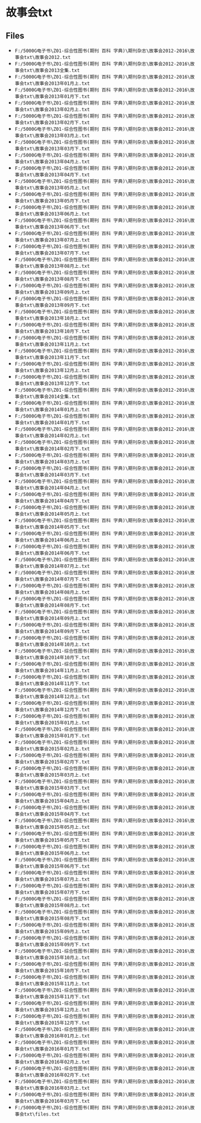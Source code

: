 # 故事会txt

## Files

- `F:/5000G电子书\Z01-综合性图书(期刊 百科 字典)\期刊杂志\故事会2012-2016\故事会txt\故事会2012.txt`
- `F:/5000G电子书\Z01-综合性图书(期刊 百科 字典)\期刊杂志\故事会2012-2016\故事会txt\故事会2013全集.txt`
- `F:/5000G电子书\Z01-综合性图书(期刊 百科 字典)\期刊杂志\故事会2012-2016\故事会txt\故事会2013年01月上.txt`
- `F:/5000G电子书\Z01-综合性图书(期刊 百科 字典)\期刊杂志\故事会2012-2016\故事会txt\故事会2013年01月下.txt`
- `F:/5000G电子书\Z01-综合性图书(期刊 百科 字典)\期刊杂志\故事会2012-2016\故事会txt\故事会2013年02月上.txt`
- `F:/5000G电子书\Z01-综合性图书(期刊 百科 字典)\期刊杂志\故事会2012-2016\故事会txt\故事会2013年02月下.txt`
- `F:/5000G电子书\Z01-综合性图书(期刊 百科 字典)\期刊杂志\故事会2012-2016\故事会txt\故事会2013年03月上.txt`
- `F:/5000G电子书\Z01-综合性图书(期刊 百科 字典)\期刊杂志\故事会2012-2016\故事会txt\故事会2013年03月下.txt`
- `F:/5000G电子书\Z01-综合性图书(期刊 百科 字典)\期刊杂志\故事会2012-2016\故事会txt\故事会2013年04月上.txt`
- `F:/5000G电子书\Z01-综合性图书(期刊 百科 字典)\期刊杂志\故事会2012-2016\故事会txt\故事会2013年04月下.txt`
- `F:/5000G电子书\Z01-综合性图书(期刊 百科 字典)\期刊杂志\故事会2012-2016\故事会txt\故事会2013年05月上.txt`
- `F:/5000G电子书\Z01-综合性图书(期刊 百科 字典)\期刊杂志\故事会2012-2016\故事会txt\故事会2013年05月下.txt`
- `F:/5000G电子书\Z01-综合性图书(期刊 百科 字典)\期刊杂志\故事会2012-2016\故事会txt\故事会2013年06月上.txt`
- `F:/5000G电子书\Z01-综合性图书(期刊 百科 字典)\期刊杂志\故事会2012-2016\故事会txt\故事会2013年06月下.txt`
- `F:/5000G电子书\Z01-综合性图书(期刊 百科 字典)\期刊杂志\故事会2012-2016\故事会txt\故事会2013年07月上.txt`
- `F:/5000G电子书\Z01-综合性图书(期刊 百科 字典)\期刊杂志\故事会2012-2016\故事会txt\故事会2013年07月下.txt`
- `F:/5000G电子书\Z01-综合性图书(期刊 百科 字典)\期刊杂志\故事会2012-2016\故事会txt\故事会2013年08月上.txt`
- `F:/5000G电子书\Z01-综合性图书(期刊 百科 字典)\期刊杂志\故事会2012-2016\故事会txt\故事会2013年08月下.txt`
- `F:/5000G电子书\Z01-综合性图书(期刊 百科 字典)\期刊杂志\故事会2012-2016\故事会txt\故事会2013年09月上.txt`
- `F:/5000G电子书\Z01-综合性图书(期刊 百科 字典)\期刊杂志\故事会2012-2016\故事会txt\故事会2013年09月下.txt`
- `F:/5000G电子书\Z01-综合性图书(期刊 百科 字典)\期刊杂志\故事会2012-2016\故事会txt\故事会2013年10月上.txt`
- `F:/5000G电子书\Z01-综合性图书(期刊 百科 字典)\期刊杂志\故事会2012-2016\故事会txt\故事会2013年10月下.txt`
- `F:/5000G电子书\Z01-综合性图书(期刊 百科 字典)\期刊杂志\故事会2012-2016\故事会txt\故事会2013年11月上.txt`
- `F:/5000G电子书\Z01-综合性图书(期刊 百科 字典)\期刊杂志\故事会2012-2016\故事会txt\故事会2013年11月下.txt`
- `F:/5000G电子书\Z01-综合性图书(期刊 百科 字典)\期刊杂志\故事会2012-2016\故事会txt\故事会2013年12月上.txt`
- `F:/5000G电子书\Z01-综合性图书(期刊 百科 字典)\期刊杂志\故事会2012-2016\故事会txt\故事会2013年12月下.txt`
- `F:/5000G电子书\Z01-综合性图书(期刊 百科 字典)\期刊杂志\故事会2012-2016\故事会txt\故事会2014全集.txt`
- `F:/5000G电子书\Z01-综合性图书(期刊 百科 字典)\期刊杂志\故事会2012-2016\故事会txt\故事会2014年01月上.txt`
- `F:/5000G电子书\Z01-综合性图书(期刊 百科 字典)\期刊杂志\故事会2012-2016\故事会txt\故事会2014年01月下.txt`
- `F:/5000G电子书\Z01-综合性图书(期刊 百科 字典)\期刊杂志\故事会2012-2016\故事会txt\故事会2014年02月上.txt`
- `F:/5000G电子书\Z01-综合性图书(期刊 百科 字典)\期刊杂志\故事会2012-2016\故事会txt\故事会2014年02月下.txt`
- `F:/5000G电子书\Z01-综合性图书(期刊 百科 字典)\期刊杂志\故事会2012-2016\故事会txt\故事会2014年03月上.txt`
- `F:/5000G电子书\Z01-综合性图书(期刊 百科 字典)\期刊杂志\故事会2012-2016\故事会txt\故事会2014年03月下.txt`
- `F:/5000G电子书\Z01-综合性图书(期刊 百科 字典)\期刊杂志\故事会2012-2016\故事会txt\故事会2014年04月上.txt`
- `F:/5000G电子书\Z01-综合性图书(期刊 百科 字典)\期刊杂志\故事会2012-2016\故事会txt\故事会2014年04月下.txt`
- `F:/5000G电子书\Z01-综合性图书(期刊 百科 字典)\期刊杂志\故事会2012-2016\故事会txt\故事会2014年05月上.txt`
- `F:/5000G电子书\Z01-综合性图书(期刊 百科 字典)\期刊杂志\故事会2012-2016\故事会txt\故事会2014年05月下.txt`
- `F:/5000G电子书\Z01-综合性图书(期刊 百科 字典)\期刊杂志\故事会2012-2016\故事会txt\故事会2014年06月上.txt`
- `F:/5000G电子书\Z01-综合性图书(期刊 百科 字典)\期刊杂志\故事会2012-2016\故事会txt\故事会2014年06月下.txt`
- `F:/5000G电子书\Z01-综合性图书(期刊 百科 字典)\期刊杂志\故事会2012-2016\故事会txt\故事会2014年07月上.txt`
- `F:/5000G电子书\Z01-综合性图书(期刊 百科 字典)\期刊杂志\故事会2012-2016\故事会txt\故事会2014年07月下.txt`
- `F:/5000G电子书\Z01-综合性图书(期刊 百科 字典)\期刊杂志\故事会2012-2016\故事会txt\故事会2014年08月上.txt`
- `F:/5000G电子书\Z01-综合性图书(期刊 百科 字典)\期刊杂志\故事会2012-2016\故事会txt\故事会2014年08月下.txt`
- `F:/5000G电子书\Z01-综合性图书(期刊 百科 字典)\期刊杂志\故事会2012-2016\故事会txt\故事会2014年09月上.txt`
- `F:/5000G电子书\Z01-综合性图书(期刊 百科 字典)\期刊杂志\故事会2012-2016\故事会txt\故事会2014年09月下.txt`
- `F:/5000G电子书\Z01-综合性图书(期刊 百科 字典)\期刊杂志\故事会2012-2016\故事会txt\故事会2014年10月上.txt`
- `F:/5000G电子书\Z01-综合性图书(期刊 百科 字典)\期刊杂志\故事会2012-2016\故事会txt\故事会2014年10月下.txt`
- `F:/5000G电子书\Z01-综合性图书(期刊 百科 字典)\期刊杂志\故事会2012-2016\故事会txt\故事会2014年11月上.txt`
- `F:/5000G电子书\Z01-综合性图书(期刊 百科 字典)\期刊杂志\故事会2012-2016\故事会txt\故事会2014年11月下.txt`
- `F:/5000G电子书\Z01-综合性图书(期刊 百科 字典)\期刊杂志\故事会2012-2016\故事会txt\故事会2014年12月上.txt`
- `F:/5000G电子书\Z01-综合性图书(期刊 百科 字典)\期刊杂志\故事会2012-2016\故事会txt\故事会2014年12月下.txt`
- `F:/5000G电子书\Z01-综合性图书(期刊 百科 字典)\期刊杂志\故事会2012-2016\故事会txt\故事会2015年01月上.txt`
- `F:/5000G电子书\Z01-综合性图书(期刊 百科 字典)\期刊杂志\故事会2012-2016\故事会txt\故事会2015年01月下.txt`
- `F:/5000G电子书\Z01-综合性图书(期刊 百科 字典)\期刊杂志\故事会2012-2016\故事会txt\故事会2015年02月上.txt`
- `F:/5000G电子书\Z01-综合性图书(期刊 百科 字典)\期刊杂志\故事会2012-2016\故事会txt\故事会2015年02月下.txt`
- `F:/5000G电子书\Z01-综合性图书(期刊 百科 字典)\期刊杂志\故事会2012-2016\故事会txt\故事会2015年03月上.txt`
- `F:/5000G电子书\Z01-综合性图书(期刊 百科 字典)\期刊杂志\故事会2012-2016\故事会txt\故事会2015年03月下.txt`
- `F:/5000G电子书\Z01-综合性图书(期刊 百科 字典)\期刊杂志\故事会2012-2016\故事会txt\故事会2015年04月上.txt`
- `F:/5000G电子书\Z01-综合性图书(期刊 百科 字典)\期刊杂志\故事会2012-2016\故事会txt\故事会2015年04月下.txt`
- `F:/5000G电子书\Z01-综合性图书(期刊 百科 字典)\期刊杂志\故事会2012-2016\故事会txt\故事会2015年05月上.txt`
- `F:/5000G电子书\Z01-综合性图书(期刊 百科 字典)\期刊杂志\故事会2012-2016\故事会txt\故事会2015年05月下.txt`
- `F:/5000G电子书\Z01-综合性图书(期刊 百科 字典)\期刊杂志\故事会2012-2016\故事会txt\故事会2015年06月上.txt`
- `F:/5000G电子书\Z01-综合性图书(期刊 百科 字典)\期刊杂志\故事会2012-2016\故事会txt\故事会2015年06月下.txt`
- `F:/5000G电子书\Z01-综合性图书(期刊 百科 字典)\期刊杂志\故事会2012-2016\故事会txt\故事会2015年07月上.txt`
- `F:/5000G电子书\Z01-综合性图书(期刊 百科 字典)\期刊杂志\故事会2012-2016\故事会txt\故事会2015年07月下.txt`
- `F:/5000G电子书\Z01-综合性图书(期刊 百科 字典)\期刊杂志\故事会2012-2016\故事会txt\故事会2015年08月上.txt`
- `F:/5000G电子书\Z01-综合性图书(期刊 百科 字典)\期刊杂志\故事会2012-2016\故事会txt\故事会2015年08月下.txt`
- `F:/5000G电子书\Z01-综合性图书(期刊 百科 字典)\期刊杂志\故事会2012-2016\故事会txt\故事会2015年09月上.txt`
- `F:/5000G电子书\Z01-综合性图书(期刊 百科 字典)\期刊杂志\故事会2012-2016\故事会txt\故事会2015年09月下.txt`
- `F:/5000G电子书\Z01-综合性图书(期刊 百科 字典)\期刊杂志\故事会2012-2016\故事会txt\故事会2015年10月上.txt`
- `F:/5000G电子书\Z01-综合性图书(期刊 百科 字典)\期刊杂志\故事会2012-2016\故事会txt\故事会2015年10月下.txt`
- `F:/5000G电子书\Z01-综合性图书(期刊 百科 字典)\期刊杂志\故事会2012-2016\故事会txt\故事会2015年11月上.txt`
- `F:/5000G电子书\Z01-综合性图书(期刊 百科 字典)\期刊杂志\故事会2012-2016\故事会txt\故事会2015年11月下.txt`
- `F:/5000G电子书\Z01-综合性图书(期刊 百科 字典)\期刊杂志\故事会2012-2016\故事会txt\故事会2015年12月上.txt`
- `F:/5000G电子书\Z01-综合性图书(期刊 百科 字典)\期刊杂志\故事会2012-2016\故事会txt\故事会2015年12月下.txt`
- `F:/5000G电子书\Z01-综合性图书(期刊 百科 字典)\期刊杂志\故事会2012-2016\故事会txt\故事会2016年01月上.txt`
- `F:/5000G电子书\Z01-综合性图书(期刊 百科 字典)\期刊杂志\故事会2012-2016\故事会txt\故事会2016年01月下.txt`
- `F:/5000G电子书\Z01-综合性图书(期刊 百科 字典)\期刊杂志\故事会2012-2016\故事会txt\故事会2016年02月上.txt`
- `F:/5000G电子书\Z01-综合性图书(期刊 百科 字典)\期刊杂志\故事会2012-2016\故事会txt\故事会2016年02月下.txt`
- `F:/5000G电子书\Z01-综合性图书(期刊 百科 字典)\期刊杂志\故事会2012-2016\故事会txt\故事会2016年03月上.txt`
- `F:/5000G电子书\Z01-综合性图书(期刊 百科 字典)\期刊杂志\故事会2012-2016\故事会txt\故事会2016年03月下.txt`
- `F:/5000G电子书\Z01-综合性图书(期刊 百科 字典)\期刊杂志\故事会2012-2016\故事会txt\files.txt`
